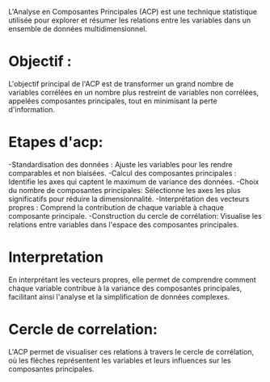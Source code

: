 L'Analyse en Composantes Principales (ACP) est une technique statistique utilisée pour explorer et résumer les relations entre les variables dans un ensemble de données multidimensionnel.
# Objectif :
L'objectif principal de l'ACP est de transformer un grand nombre de variables corrélées en un nombre plus restreint de variables non corrélées, appelées composantes principales, tout en minimisant la perte d'information.
# Etapes d'acp:
  -Standardisation des données : Ajuste les variables pour les rendre comparables et non biaisées.
  -Calcul des composantes principales : Identifie les axes qui captent le maximum de variance des données.
  -Choix du nombre de composantes principales: Sélectionne les axes les plus significatifs pour réduire la dimensionnalité.
  -Interprétation des vecteurs propres : Comprend la contribution de chaque variable à chaque composante principale.
  -Construction du cercle de corrélation: Visualise les relations entre variables dans l'espace des composantes principales.
# Interpretation
En interprétant les vecteurs propres, elle permet de comprendre comment chaque variable contribue à la variance des composantes principales, facilitant ainsi l'analyse et la simplification de données complexes.
# Cercle de correlation:
L'ACP permet de visualiser ces relations à travers le cercle de corrélation, où les flèches représentent les variables et leurs influences sur les composantes principales. 

